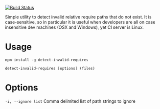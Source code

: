 [![Build Status](https://travis-ci.org/justinjmoses/detect-invalid-requires.png)](https://travis-ci.org/justinjmoses/detect-invalid-requires)

Simple utility to detect invalid relative require paths that do not exist.
It is case-sensitive, so in particular it is useful when developers are all on
case insensitive dev machines (OSX and Windows), yet CI server is Linux.

Usage
===

    npm install -g detect-invalid-requires

    detect-invalid-requires [options] (files)

Options
=====

`-i, --ignore list` Comma delimited list of path strings to ignore
